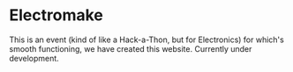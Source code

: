 # Electromake
This is an event (kind of like a Hack-a-Thon, but for Electronics) for which's smooth functioning, we have created this website. Currently under development. 
